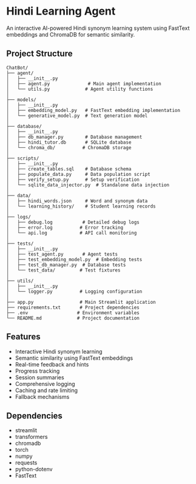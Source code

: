 # Hindi Learning Agent

An interactive AI-powered Hindi synonym learning system using FastText embeddings and ChromaDB for semantic similarity.

## Project Structure

```
ChatBot/
├── agent/
│   ├── __init__.py
│   ├── agent.py              # Main agent implementation
│   └── utils.py             # Agent utility functions
│
├── models/
│   ├── __init__.py
│   ├── embedding_model.py   # FastText embedding implementation
│   └── generative_model.py  # Text generation model
│
├── database/
│   ├── __init__.py
│   ├── db_manager.py        # Database management
│   ├── hindi_tutor.db       # SQLite database
│   └── chroma_db/          # ChromaDB storage
│
├── scripts/
│   ├── __init__.py
│   ├── create_tables.sql    # Database schema
│   ├── populate_data.py     # Data population script
│   ├── verify_setup.py      # Setup verification
│   └── sqlite_data_injector.py  # Standalone data injection
│
├── data/
│   ├── hindi_words.json     # Word and synonym data
│   └── learning_history/    # Student learning records
│
├── logs/
│   ├── debug.log           # Detailed debug logs
│   ├── error.log          # Error tracking
│   └── api.log            # API call monitoring
│
├── tests/
│   ├── __init__.py
│   ├── test_agent.py       # Agent tests
│   ├── test_embedding_model.py  # Embedding tests
│   ├── test_db_manager.py  # Database tests
│   └── test_data/         # Test fixtures
│
├── utils/
│   ├── __init__.py
│   └── logger.py          # Logging configuration
│
├── app.py                 # Main Streamlit application
├── requirements.txt       # Project dependencies
├── .env                  # Environment variables
└── README.md             # Project documentation
```

## Features

- Interactive Hindi synonym learning
- Semantic similarity using FastText embeddings
- Real-time feedback and hints
- Progress tracking
- Session summaries
- Comprehensive logging
- Caching and rate limiting
- Fallback mechanisms

## Dependencies

- streamlit
- transformers
- chromadb
- torch
- numpy
- requests
- python-dotenv
- FastText

